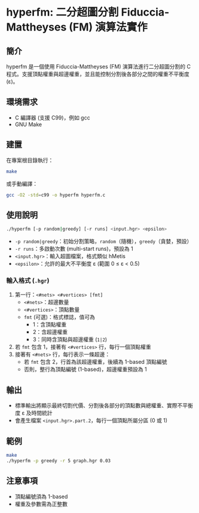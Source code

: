  # hyperfm: 二分超圖分割 Fiduccia-Mattheyses (FM) 演算法實作

 ## 簡介
 hyperfm 是一個使用 Fiduccia-Mattheyses (FM) 演算法進行二分超圖分割的 C 程式。支援頂點權重與超邊權重，並且能控制分割後各部分之間的權重不平衡度 (ε)。

 ## 環境需求
 - C 編譯器 (支援 C99)，例如 gcc
 - GNU Make

 ## 建置
 在專案根目錄執行：
 ```bash
 make
 ```
 或手動編譯：
 ```bash
 gcc -O2 -std=c99 -o hyperfm hyperfm.c
 ```

 ## 使用說明
 ```bash
 ./hyperfm [-p random|greedy] [-r runs] <input.hgr> <epsilon>
 ```
 - `-p random|greedy`：初始分割策略，`random`（隨機），`greedy`（貪婪，預設）
 - `-r runs`：多啟動次數 (multi-start runs)，預設為 1
 - `<input.hgr>`：輸入超圖檔案，格式類似 hMetis
 - `<epsilon>`：允許的最大不平衡度 ε (範圍 0 ≤ ε < 0.5)

 ### 輸入格式 (`.hgr`)
 1. 第一行：`<#nets> <#vertices> [fmt]`
    - `<#nets>`：超邊數量
    - `<#vertices>`：頂點數量
    - `fmt` (可選)：格式標誌，值可為
      - 1：含頂點權重
      - 2：含超邊權重
      - 3：同時含頂點與超邊權重 (`1|2`)
 2. 若 `fmt` 包含 1，接著有 `<#vertices>` 行，每行一個頂點權重
 3. 接著有 `<#nets>` 行，每行表示一條超邊：
    - 若 `fmt` 包含 2，行首為該超邊權重，後續為 1-based 頂點編號
    - 否則，整行為頂點編號 (1-based)，超邊權重預設為 1

 ## 輸出
 - 標準輸出將顯示最終切割代價、分割後各部分的頂點數與總權重、實際不平衡度 ε 及時間統計
 - 會產生檔案 `<input.hgr>.part.2`，每行一個頂點所屬分區 (0 或 1)

 ## 範例
 ```bash
 make
 ./hyperfm -p greedy -r 5 graph.hgr 0.03
 ```

 ## 注意事項
 - 頂點編號須為 1-based
 - 權重及參數需為正整數